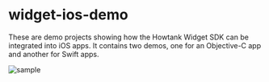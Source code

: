 # widget-ios-demo
These are demo projects showing how the Howtank Widget SDK can be integrated into iOS apps.
It contains two demos, one for an Objective-C app and another for Swift apps.


![sample](https://user-images.githubusercontent.com/1682231/177489007-ff7d5fd2-1d45-4b5b-bd1e-f662222c74ed.png)
